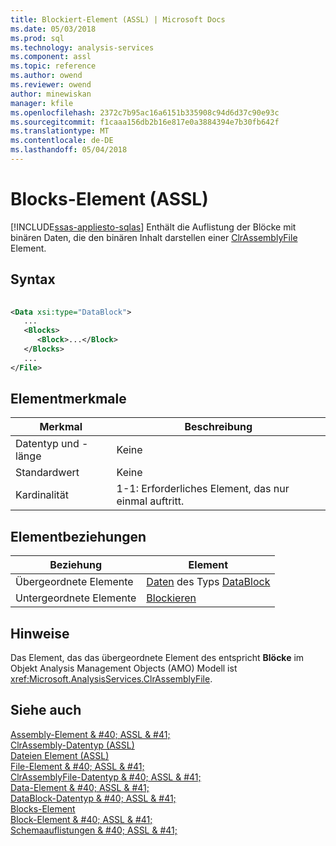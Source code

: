 ```yaml
---
title: Blockiert-Element (ASSL) | Microsoft Docs
ms.date: 05/03/2018
ms.prod: sql
ms.technology: analysis-services
ms.component: assl
ms.topic: reference
ms.author: owend
ms.reviewer: owend
author: minewiskan
manager: kfile
ms.openlocfilehash: 2372c7b95ac16a6151b335908c94d6d37c90e93c
ms.sourcegitcommit: f1caaa156db2b16e817e0a3884394e7b30fb642f
ms.translationtype: MT
ms.contentlocale: de-DE
ms.lasthandoff: 05/04/2018
---
```

# <a name="blocks-element-assl"></a>Blocks-Element (ASSL)
[!INCLUDE[ssas-appliesto-sqlas](../../../includes/ssas-appliesto-sqlas.md)]
  Enthält die Auflistung der Blöcke mit binären Daten, die den binären Inhalt darstellen einer [ClrAssemblyFile](../../../analysis-services/scripting/data-type/clrassemblyfile-data-type-assl.md) Element.  
  
## <a name="syntax"></a>Syntax  
  
```xml  
  
<Data xsi:type="DataBlock">  
   ...  
   <Blocks>  
      <Block>...</Block>  
   </Blocks>  
   ...  
</File>  
```  
  
## <a name="element-characteristics"></a>Elementmerkmale  
  
|Merkmal|Beschreibung|  
|--------------------|-----------------|  
|Datentyp und -länge|Keine|  
|Standardwert|Keine|  
|Kardinalität|1-1: Erforderliches Element, das nur einmal auftritt.|  
  
## <a name="element-relationships"></a>Elementbeziehungen  
  
|Beziehung|Element|  
|------------------|-------------|  
|Übergeordnete Elemente|[Daten](../../../analysis-services/scripting/objects/data-element-assl.md) des Typs [DataBlock](../../../analysis-services/scripting/data-type/datablock-data-type-assl.md)|  
|Untergeordnete Elemente|[Blockieren](../../../analysis-services/scripting/objects/block-element-assl.md)|  
  
## <a name="remarks"></a>Hinweise  
 Das Element, das das übergeordnete Element des entspricht **Blöcke** im Objekt Analysis Management Objects (AMO) Modell ist <xref:Microsoft.AnalysisServices.ClrAssemblyFile>.  
  
## <a name="see-also"></a>Siehe auch  
 [Assembly-Element & #40; ASSL & #41;](../../../analysis-services/scripting/objects/assembly-element-assl.md)   
 [ClrAssembly-Datentyp &#40;ASSL&#41;](../../../analysis-services/scripting/data-type/clrassembly-data-type-assl.md)   
 [Dateien Element &#40;ASSL&#41;](../../../analysis-services/scripting/collections/files-element-assl.md)   
 [File-Element & #40; ASSL & #41;](../../../analysis-services/scripting/objects/file-element-assl.md)   
 [ClrAssemblyFile-Datentyp & #40; ASSL & #41;](../../../analysis-services/scripting/data-type/clrassemblyfile-data-type-assl.md)   
 [Data-Element & #40; ASSL & #41;](../../../analysis-services/scripting/objects/data-element-assl.md)   
 [DataBlock-Datentyp & #40; ASSL & #41;](../../../analysis-services/scripting/data-type/datablock-data-type-assl.md)   
 [Blocks-Element](../../../analysis-services/scripting/collections/blocks-element-assl.md)   
 [Block-Element & #40; ASSL & #41;](../../../analysis-services/scripting/objects/block-element-assl.md)   
 [Schemaauflistungen & #40; ASSL & #41;](../../../analysis-services/scripting/collections/collections-assl.md)  
  
  
